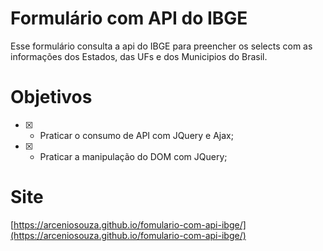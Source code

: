 # Formulário com API do IBGE

Esse formulário consulta a api do IBGE para preencher os selects com as informações dos Estados, das UFs e dos Municipios do Brasil.

# Objetivos

- [x] - Praticar o consumo de API com JQuery e Ajax;

- [x] - Praticar a manipulação do DOM com JQuery;

# Site

[https://arceniosouza.github.io/fomulario-com-api-ibge/](https://arceniosouza.github.io/fomulario-com-api-ibge/)
